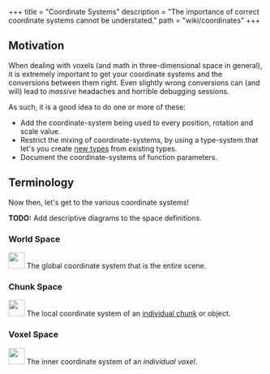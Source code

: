 +++
title = "Coordinate Systems"
description = "The importance of correct coordinate systems cannot be understated."
path = "wiki/coordinates"
+++

## Motivation

When dealing with voxels (and math in three-dimensional space in general), it is extremely important to get your coordinate systems and the conversions between them right. Even slightly wrong conversions can (and will) lead to *massive* headaches and horrible debugging sessions.

As such, it is a good idea to do one or more of these:

- Add the coordinate-system being used to every position, rotation and scale value.
- Restrict the mixing of coordinate-systems, by using a type-system that let's you create [new types](https://www.worthe-it.co.za/blog/2020-10-31-newtype-pattern-in-rust.html) from existing types.
- Document the coordinate-systems of function parameters.

## Terminology

Now then, let's get to the various coordinate systems!

**TODO:** Add descriptive diagrams to the space definitions.

### World Space

<img src="/favicon-32x32.png" width=32></img>
The global coordinate system that is the entire scene.

### Chunk Space

<img src="/favicon-32x32.png" width=32></img>
The local coordinate system of an [individual chunk](/wiki/chunking) or object.

### Voxel Space

<img src="/favicon-32x32.png" width=32></img>
The inner coordinate system of an *individual voxel*.

